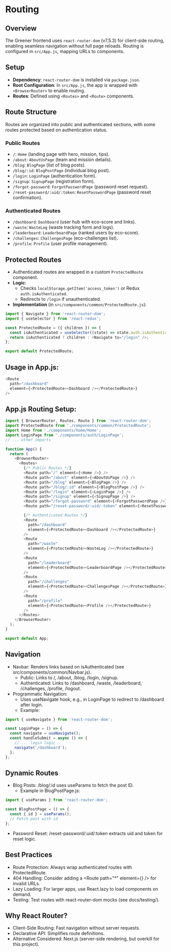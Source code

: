 # Routing

## Overview
The Greener frontend uses `react-router-dom` (v7.5.3) for client-side routing, enabling seamless navigation without full page reloads. Routing is configured in `src/App.js`, mapping URLs to components.

## Setup
- **Dependency**: `react-router-dom` is installed via `package.json`.
- **Root Configuration**: In `src/App.js`, the app is wrapped with `<BrowserRouter>` to enable routing.
- **Routes**: Defined using `<Routes>` and `<Route>` components.

## Route Structure
Routes are organized into public and authenticated sections, with some routes protected based on authentication status.

### Public Routes
- `/`: `Home` (landing page with hero, mission, tips).
- `/about`: `AboutUsPage` (team and mission details).
- `/blog`: `BlogPage` (list of blog posts).
- `/blog/:id`: `BlogPostPage` (individual blog post).
- `/login`: `LoginPage` (authentication form).
- `/signup`: `SignupPage` (registration form).
- `/forgot-password`: `ForgotPasswordPage` (password reset request).
- `/reset-password/:uid/:token`: `ResetPasswordPage` (password reset confirmation).

### Authenticated Routes
- `/dashboard`: `Dashboard` (user hub with eco-score and links).
- `/waste`: `WasteLog` (waste tracking form and logs).
- `/leaderboard`: `LeaderboardPage` (ranked users by eco-score).
- `/challenges`: `ChallengesPage` (eco-challenges list).
- `/profile`: `Profile` (user profile management).

## Protected Routes
- Authenticated routes are wrapped in a custom `ProtectedRoute` component.
- **Logic**:
  - Checks `localStorage.getItem('access_token')` or Redux `auth.isAuthenticated`.
  - Redirects to `/login` if unauthenticated.
- **Implementation** (in `src/components/common/ProtectedRoute.js`):
```javascript
import { Navigate } from 'react-router-dom';
import { useSelector } from 'react-redux';

const ProtectedRoute = ({ children }) => {
  const isAuthenticated = useSelector((state) => state.auth.isAuthenticated);
  return isAuthenticated ? children : <Navigate to="/login" />;
};

export default ProtectedRoute;
```
## Usage in App.js:
```javascript
<Route
  path="/dashboard"
  element={<ProtectedRoute><Dashboard /></ProtectedRoute>}
/>
```
## App.js Routing Setup:

```javascript
import { BrowserRouter, Routes, Route } from 'react-router-dom';
import ProtectedRoute from './components/common/ProtectedRoute';
import Home from './components/home/Home';
import LoginPage from './components/auth/LoginPage';
// ... other imports

function App() {
  return (
    <BrowserRouter>
      <Routes>
        {/* Public Routes */}
        <Route path="/" element={<Home />} />
        <Route path="/about" element={<AboutUsPage />} />
        <Route path="/blog" element={<BlogPage />} />
        <Route path="/blog/:id" element={<BlogPostPage />} />
        <Route path="/login" element={<LoginPage />} />
        <Route path="/signup" element={<SignupPage />} />
        <Route path="/forgot-password" element={<ForgotPasswordPage />} />
        <Route path="/reset-password/:uid/:token" element={<ResetPasswordPage />} />

        {/* Authenticated Routes */}
        <Route
          path="/dashboard"
          element={<ProtectedRoute><Dashboard /></ProtectedRoute>}
        />
        <Route
          path="/waste"
          element={<ProtectedRoute><WasteLog /></ProtectedRoute>}
        />
        <Route
          path="/leaderboard"
          element={<ProtectedRoute><LeaderboardPage /></ProtectedRoute>}
        />
        <Route
          path="/challenges"
          element={<ProtectedRoute><ChallengesPage /></ProtectedRoute>}
        />
        <Route
          path="/profile"
          element={<ProtectedRoute><Profile /></ProtectedRoute>}
        />
      </Routes>
    </BrowserRouter>
  );
}

export default App;
```
## Navigation
- Navbar: Renders links based on isAuthenticated (see src/components/common/Navbar.js).
    - Public: Links to /, /about, /blog, /login, /signup.
    - Authenticated: Links to /dashboard, /waste, /leaderboard, /challenges, /profile, /logout.
- Programmatic Navigation:
    - Uses useNavigate hook, e.g., in LoginPage to redirect to /dashboard after login.
    - Example:
```javascript
import { useNavigate } from 'react-router-dom';

const LoginPage = () => {
  const navigate = useNavigate();
  const handleSubmit = async () => {
    // ... login logic
    navigate('/dashboard');
  };
};
```
## Dynamic Routes
- Blog Posts: /blog/:id uses useParams to fetch the post ID.
    - Example in BlogPostPage.js:
```javascript
import { useParams } from 'react-router-dom';

const BlogPostPage = () => {
  const { id } = useParams();
  // Fetch post with id
};
```
- Password Reset: /reset-password/:uid/:token extracts uid and token for reset logic.

## Best Practices
- Route Protection: Always wrap authenticated routes with ProtectedRoute.
- 404 Handling: Consider adding a <Route path="*" element={<NotFound />} /> for invalid URLs.
- Lazy Loading: For larger apps, use React.lazy to load components on demand.
- Testing: Test routes with react-router-dom mocks (see docs/testing/).

## Why React Router?
- Client-Side Routing: Fast navigation without server requests.
- Declarative API: Simplifies route definitions.
- Alternative Considered: Next.js (server-side rendering, but overkill for this project).


